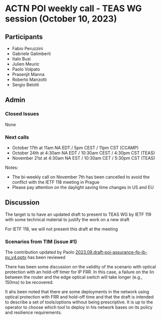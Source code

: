 # ACTN POI weekly call - TEAS WG session  (October 10, 2023)

## Participants

- Fabio Peruzzini
- Gabriele Galimberti
- Italo Busi
- Julien Meuric
- Paolo Volpato
- Prasenjit Manna
- Roberto Manzotti
- Sergio Belotti

## Admin

### Closed Issues

None

### Next calls

- October 17th at 11am NA EDT / 5pm CEST / 11pm CST (CCAMP)
- October 24th at 4:30am NA EDT / 10:30am CEST / 4:30pm CST (TEAS)
- November 21st at 4:30am NA EST / 10:30am CET / 5:30pm CST (TEAS)

Notes:
- The bi-weekly call on November 7th has been cancelled to avoid the conflict with the IETF 118 meeting in Prague
- Please pay attention on the daylight saving time changes in US and EU 

## Discussion

The target is to have an updated draft to present to TEAS WG by IETF 119 with some technical material to justify the work on a new draft

For IETF 118, we will not present this draft at the meeting

### Scenarios from TIM (issue #1)

The contribution updated by Paolo [2023.09.draft-poi-assurance-fp-ib-pv_v4.pptx](https://github.com/italobusi/draft-poidt-teas-actn-poi-assurance/files/12859252/2023.09.draft-poi-assurance-fp-ib-pv_v4.pptx) has been reviewed

There has been some discussion on the validity of the scenario with optical protection with an hold-off timer for IP FRR. In this case, a failure on the lin between the router and the edge optical switch will take longer (e.g., 150ms) to be recovered.

It ahs been noted that there are some deployments in the network using optical protection with FRR and hold-off time and that the draft is intended to describe a set of tools/options without being prescriptive. It is up to the operator to choose which tool to deploy in his network bases on its policy and resilience requirements.
